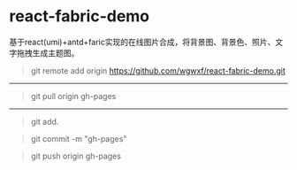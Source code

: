 # react-fabric-demo
基于react(umi)+antd+faric实现的在线图片合成，将背景图、背景色、照片、文字拖拽生成主题图。

> git remote add origin https://github.com/wgwxf/react-fabric-demo.git

----

> git pull origin gh-pages

----

> git add.

> git commit -m "gh-pages"

> git push origin gh-pages
